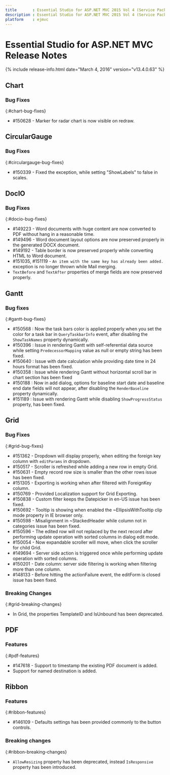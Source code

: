 ```yaml
---
title       : Essential Studio for ASP.NET MVC 2015 Vol 4 (Service Pack 2) Release Notes
description : Essential Studio for ASP.NET MVC 2015 Vol 4 (Service Pack 2) Release Notes
platform    : ejmvc
---
```


# Essential Studio for ASP.NET MVC Release Notes

{% include release-info.html date="March 4, 2016" version="v13.4.0.63" %} 








## Chart

### Bug Fixes
{:#chart-bug-fixes}

* \#150628 -  Marker for radar chart is now visible on redraw.
## CircularGauge

### Bug Fixes
{:#circulargauge-bug-fixes}

* \#150339 -  Fixed the exception, while setting "ShowLabels" to false in scales.
## DocIO

### Bug Fixes
{:#docio-bug-fixes} 

* \#149223 - Word documents with huge content are now converted to PDF without hang in a reasonable time.
* \#149496 - Word document layout options are now preserved properly in the generated DOCX document.
* \#149192 - Table border is now preserved properly while converting HTML to Word document.
* \#151035, \#151119 - `An item with the same key has already been added.` exception is no longer thrown while Mail merging.
* `TextBefore` and `TextAfter` properties of merge fields are now preserved properly.
## Gantt

### Bug fixes
{:#gantt-bug-fixes}

* \#150568 : Now the task bars color is applied properly when you set the color for a task bar in `QueryTaskbarInfo` event, after disabling the `ShowTaskNames` property dynamically.
* \#150396 : Issue in rendering Gantt with self-referential data source while setting `PredecessorMapping` value as null or empty string has been fixed.
* \#150640 : Issue with date calculation while providing date time in 24 hours format has been fixed.
* \#150358 : Issue while rendering Gantt without horizontal scroll bar in chart section has been fixed
* \#150188 : Now in add dialog, options for baseline start date and baseline end date fields will not appear, after disabling the `RenderBaseline` property dynamically.
* \#151189 : Issue with rendering Gantt while disabling `ShowProgressStatus` property, has been fixed.

## Grid


### Bug Fixes
{:#grid-bug-fixes}


* \#151362 - Dropdown will display properly, when editing the foreign key column with `editParams` in dropdown.
* \#150517 - Scroller is refreshed while adding a new row in empty Grid.
* \#150631 - Empty record row size is smaller than the other rows issue has been fixed.
* \#151305 - Exporting is working when after filtered with ForeignKey column.
* \#150769 - Provided Localization support for Grid Exporting.
* \#150838 - Custom filter keeps the Datepicker in en-US issue has been fixed.
* \#150692 - Tooltip is showing when enabled the ~EllipsisWithTooltip clip mode property in IE browser only.
* \#150598 - Misalignment in ~StackedHeader while column not in categories issue has been fixed.
* \#150596 - The edited row will not replaced by the next record after performing update operation with sorted columns in dialog edit mode.
* \#150054 - Now expandable scroller will move, when click the scroller for child Grid.
* \#149694 - Server side action is triggered once while performing update operation with sorted columns.
* \#150201 - Date column: server side filtering is working when filtering more than one column.
* \#148133 - Before hitting the actionFailure event, the editForm is closed issue has been fixed.
 
### Breaking Changes
{:#grid-breaking-changes}

* In Grid, the properties TemplateID and IsUnbound has been deprecated.

## PDF

### Features
{:#pdf-features}

* \#147618 - Support to timestamp the existing PDF document is added.
* Support for named destination is added.
## Ribbon

### Features
{:#ribbon-features}

* \#146109 - Defaults settings has been provided commonly to the button controls.

### Breaking changes
{:#ribbon-breaking-changes}

* `AllowResizing` property has been deprecated, instead `IsResponsive` property has been introduced.
